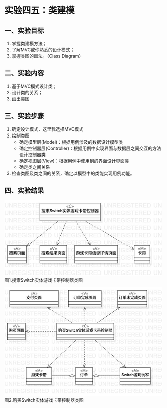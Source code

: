 # 实验四五：类建模

## 一、实验目标

1. 掌握类建模方法；
2. 了解MVC或你熟悉的设计模式；
3. 掌握类图的画法。（Class Diagram）

## 二、实验内容

1. 基于MVC模式设计类；
2. 设计类的关系；
3. 画出类图

## 三、实验步骤

1. 确定设计模式，这里我选择MVC模式
2. 绘制类图  
    * 确定模型层(Model)：根据用例涉及的数据设计模型类  
    * 确定控制器层(Controller)：根据用例中实现界面与数据层之间交互的方法设计控制器类 
    * 确定视图层(View)：根据用例中使用到的界面设计界面类  
    * 确定类之间关系 
3. 检查类图及类之间的关系，确定以模型中的类能实现用例功能。

## 四、实验结果
![ClassDiagram1](./model4-1.jpg)  
图1.搜索Switch实体游戏卡带控制器类图

![ClassDiagram2](./model4-2.jpg)   
图2.购买Switch实体游戏卡带控制器类图